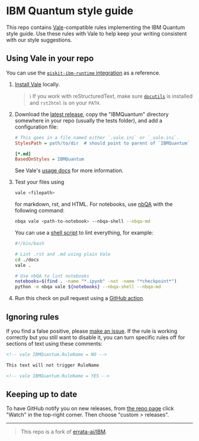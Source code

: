 # IBM Quantum style guide

This repo contains [Vale](https://vale.sh)-compatible rules implementing the
IBM Quantum style guide. Use these rules with Vale to help keep your writing
consistent with our style suggestions.


## Using Vale in your repo

You can use the [`qiskit-ibm-runtime`
integration](https://github.com/Qiskit/qiskit-ibm-runtime/pull/739) as a
reference.

1. [Install Vale](https://vale.sh/docs/vale-cli/installation/) locally.

   > ℹ️ If you work with reStructuredText, make sure
   > [`docutils`](https://docutils.sourceforge.io/) is installed and `rst2html` is
   > on your `PATH`.

2. Download the [latest
   release](https://github.com/IBM/ibm-quantum-style-guide/releases/), copy the
   "IBMQuantum" directory somewhere in your repo (usually the tests folder),
   and add a configuration file:

   ```ini
   # This goes in a file named either `.vale.ini` or `_vale.ini`.
   StylesPath = path/to/dir  # should point to parent of `IBMQuantum` directory 

   [*.md]
   BasedOnStyles = IBMQuantum
   ```

   See Vale's [usage docs](https://github.com/errata-ai/vale/#usage) for more
   information.

3. Test your files using
   ```sh
   vale <filepath>
   ```
   for markdown, rst, and HTML. For notebooks, use
   [nbQA](https://github.com/nbQA-dev/nbQA) with the following command:

   ```sh
   nbqa vale <path-to-notebook> --nbqa-shell --nbqa-md
   ```

   You can use a [shell
   script](https://github.com/Qiskit/qiskit-ibm-runtime/blob/main/test/docs/vale.sh)
   to lint everything, for example:

   ```sh
   #!/bin/bash
   
   # Lint .rst and .md using plain Vale
   cd ./docs
   vale .
   
   # Use nbQA to lint notebooks
   notebooks=$(find . -name "*.ipynb" -not -name "*checkpoint*")
   python -m nbqa vale ${notebooks} --nbqa-shell --nbqa-md
   ```

4. Run this check on pull request using a [GitHub
   action](https://github.com/Qiskit/qiskit-ibm-runtime/blob/8b08753d63e35812712dcace0265d754ca53bb46/.github/workflows/ci.yml#L58-L67).


## Ignoring rules

If you find a false positive, please [make an issue](https://github.com/IBM/ibm-quantum-style-guide/issues/new/choose).
If the rule is working correctly but you still want
to disable it, you can turn specific rules off for
sections of text using these comments:

```markdown
<!-- vale IBMQuantum.RuleName = NO -->

This text will not trigger RuleName

<!-- vale IBMQuantum.RuleName = YES -->
```


## Keeping up to date

To have GitHub notify you on new releases, from [the repo page](github.com/IBM/ibm-quantum-style-guide) click "Watch" in the top-right corner. Then choose "custom > releases".


___

> This repo is a fork of [errata-ai/IBM](https://github.com/errata-ai/IBM).
